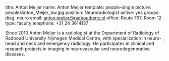 title: Anton Meijer
name: Anton Meijer
template: people-single
picture: people/Anton_Meijer_bw.jpg
position: Neuroradiologist
active: yes
groups: diag, neuro
email: anton.meijer@radboudumc.nl
office: Route 767, Room 12
type: faculty
telephone: +31 24 3614137

Since 2010 Anton Meijer is a radiologist at the Department of Radiology of Radboud University Nijmegen Medical Centre, with specialization in neuro- , head and neck and emergency radiology. He participates in clinical and research projects in imaging in neurovascular and neurodegenerative diseases.
